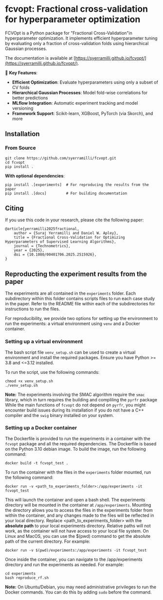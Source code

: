 # fcvopt: Fractional cross-validation for hyperparameter optimization

FCVOpt is a Python package for "Fractional Cross-Validation"in hyperparameter optimization. It implements efficient hyperparameter tuning by evaluating only a fraction of cross-validation folds using hierarchical Gaussian processes.

The documentation is available at [https://syerramilli.github.io/fcvopt/](https://syerramilli.github.io/fcvopt/).

🚀 **Key Features**:

* **Efficient Optimization**: Evaluate hyperparameters using only a subset of CV folds
* **Hierarchical Gaussian Processes**: Model fold-wise correlations for better predictions
* **MLflow Integration**: Automatic experiment tracking and model versioning
* **Framework Support**: Scikit-learn, XGBoost, PyTorch (via Skorch), and more

## Installation

### From Source

```{bash}
git clone https://github.com/syerramilli/fcvopt.git
cd fcvopt
pip install .
```

**With optional dependencies**:

```{bash}
pip install .[experiments]  # For reproducing the results from the paper
pip install .[docs]         # For building documentation
```

## Citing
If you use this code in your research, please cite the following paper:

```
@article{yerramilli2025fractional,
    author = {Suraj Yerramilli and Daniel W. Apley},
    title = {Fractional Cross-Validation for Optimizing Hyperparameters of Supervised Learning Algorithms},
    journal = {Technometrics},
    year = {2025},
    doi = {10.1080/00401706.2025.2515926},
}
```

## Reproducting the experiment results from the paper

The experiments are all contained in the `experiments` folder. Each subdirectory within this folder contains scripts files to run each case study in the paper. Refer to the README file within each of the subdirectories for instructions to run the files.

For reproducibility, we provide two options for setting up the environment to run the experiments: a virtual environment using `venv` and a Docker container.

### Setting up a virtual environment

The bash script file `venv_setup.sh` can be used to create a virtual environment and install the required packages. Ensure you have Python >= 3.8 and <=3.12 installed.

To run the script, use the following commands:

```{bash}
chmod +x venv_setup.sh
./venv_setup.sh
```

**Note:**
The experiments involving the SMAC algorithm require the `smac` library, which in turn requires the building and compliling the `pyrfr` package While the main functions of `fcvopt` do not depend on `pyrfr`, you might encounter build issues during its installation if you do not have a C++ compiler and the `swig` binary installed on your system. 

### Setting up a Docker container

The Dockerfile is provided to run the experiments in a container with the `fcvopt` package and all the required dependencies. The Dockerfile is based on the Python 3.10 debian image. To build the image, run the following command:

```{bash}
docker build -t fcvopt_test .
```

To run the container with the files in the `experiments` folder mounted, run the following command:

```{bash}
docker run -v <path_to_experiments_folder>:/app/experiments -it fcvopt_test
```

This will launch the container and open a bash shell. The experiments directory will be mounted in the container at `/app/experiments`. Mounting the directory allows you to access the files in the experiments folder from within the container, and any changes made to the files will be reflected in your local directory. Replace <path_to_experiments_folder> with the **absolute path** to your local experiments directory.  Relative paths will not work, as the container will not have access to your local file system. On Linux and MacOS, you can use the $(pwd) command to get the absolute path of the current directory. For example:

```{bash}
docker run -v $(pwd)/experiments:/app/experiments -it fcvopt_test
```

Once inside the container, you can navigate to the /app/experiments directory and run the experiments as needed. For example:

```{bash}
cd experiments
bash reproduce_rf.sh
```

**Note:** On Ubuntu/Debian, you may need administrative privileges to run the Docker commands. You can do this by adding `sudo` before the command.